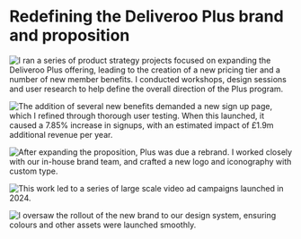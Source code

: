 # Redefining the Deliveroo Plus brand and proposition

![I ran a series of product strategy projects focused on expanding the Deliveroo Plus offering, leading to the creation of a new pricing tier and a number of new member benefits. I conducted workshops, design sessions and user research to help define the overall direction of the Plus program.](/plus-1.png)

![The addition of several new benefits demanded a new sign up page, which I refined through thorough user testing. When this launched, it caused a 7.85% increase in signups, with an estimated impact of £1.9m additional revenue per year.](/plus-2.png)

![After expanding the proposition, Plus was due a rebrand. I worked closely with our in-house brand team, and crafted a new logo and iconography with custom type.](/plus-3.png)

![This work led to a series of large scale video ad campaigns launched in 2024.](/plus-4.jpg)

![I oversaw the rollout of the new brand to our design system, ensuring colours and other assets were launched smoothly.](/plus-5.png)